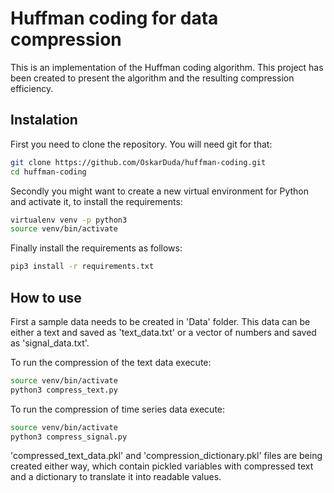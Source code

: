 # Huffman coding for data compression
This is an implementation of the Huffman coding algorithm. 
This project has been created to present the algorithm and the resulting compression efficiency.  

## Instalation
First you need to clone the repository. You will need git for that:
```bash
git clone https://github.com/OskarDuda/huffman-coding.git
cd huffman-coding
```

Secondly you might want to create a new virtual environment for Python and activate it, to install the 
requirements:
```bash
virtualenv venv -p python3
source venv/bin/activate
```

Finally install the requirements as follows:
```bash
pip3 install -r requirements.txt
```

## How to use
First a sample data needs to be created in 'Data' folder. This data can be either a text and saved as
'text_data.txt' or a vector of numbers and saved as 'signal_data.txt'.

To run the compression of the text data execute:  
```bash
source venv/bin/activate
python3 compress_text.py
```

To run the compression of time series data execute:  
```bash
source venv/bin/activate
python3 compress_signal.py
```
'compressed_text_data.pkl' and 'compression_dictionary.pkl' files are being created either
way, which contain pickled variables with compressed text and a dictionary to translate it
into readable values.

